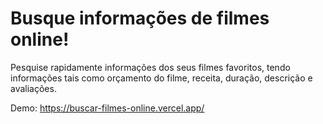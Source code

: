 # Busque informações de filmes online!

Pesquise rapidamente informações dos seus filmes favoritos, tendo informações tais como orçamento do filme, receita, duração, descrição e avaliações.

Demo: https://buscar-filmes-online.vercel.app/
